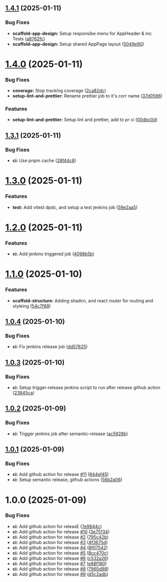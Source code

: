 ## [1.4.1](https://github.com/DimRev/fc-react-client/compare/v1.4.0...v1.4.1) (2025-01-11)


### Bug Fixes

* **scaffold-app-design:** Setup responsibe menu for AppHeader & inc Tests ([a8762fc](https://github.com/DimRev/fc-react-client/commit/a8762fc47e255b07af45fc2d56220b94f01b912b))
* **scaffold-app-design:** Setup shared AppPage layout ([5049e90](https://github.com/DimRev/fc-react-client/commit/5049e9027bdadbd2846046e8efb88aa2d5e9ae57))

# [1.4.0](https://github.com/DimRev/fc-react-client/compare/v1.3.1...v1.4.0) (2025-01-11)


### Bug Fixes

* **coverage:** Stop tracking coverage ([2ca82dc](https://github.com/DimRev/fc-react-client/commit/2ca82dc7525e7587aa413da2e59adea48364edec))
* **setup-lint-and-prettier:** Rename prettier job to it's corr name ([37d0596](https://github.com/DimRev/fc-react-client/commit/37d05964aec2a6ee4fa931644df08f4cd7b1a1d8))


### Features

* **setup-lint-and-prettier:** Setup lint and prettier, add to pr ci ([00dbc0d](https://github.com/DimRev/fc-react-client/commit/00dbc0d71c92cd2e351698944cfbbe724ca0c59f))

## [1.3.1](https://github.com/DimRev/fc-react-client/compare/v1.3.0...v1.3.1) (2025-01-11)

### Bug Fixes

- **ci:** Use pnpm cache ([28f44c6](https://github.com/DimRev/fc-react-client/commit/28f44c6103458a4619ac0d7f51967a9d8e250421))

# [1.3.0](https://github.com/DimRev/fc-react-client/compare/v1.2.0...v1.3.0) (2025-01-11)

### Features

- **test:** Add vitest dpdc, and setup a test jenkins job ([59e2aa5](https://github.com/DimRev/fc-react-client/commit/59e2aa572200934965efd01267b8d74b8d979161))

# [1.2.0](https://github.com/DimRev/fc-react-client/compare/v1.1.0...v1.2.0) (2025-01-11)

### Features

- **ci:** Add jenkins triggered job ([4098b5b](https://github.com/DimRev/fc-react-client/commit/4098b5b1af470d51c6ec7ea6f81a1b786e8245d5))

# [1.1.0](https://github.com/DimRev/fc-react-client/compare/v1.0.4...v1.1.0) (2025-01-10)

### Features

- **scaffold-structure:** Adding shadcn, and react router for routing and styleing ([54c7f88](https://github.com/DimRev/fc-react-client/commit/54c7f8814016f48ad64b2f99273a4be944983ced))

## [1.0.4](https://github.com/DimRev/fc-react-client/compare/v1.0.3...v1.0.4) (2025-01-10)

### Bug Fixes

- **ci:** Fix jenkins release job ([dd57825](https://github.com/DimRev/fc-react-client/commit/dd57825d13f48f3c783144d2598c54145afb224e))

## [1.0.3](https://github.com/DimRev/fc-react-client/compare/v1.0.2...v1.0.3) (2025-01-10)

### Bug Fixes

- **ci:** Setup trigger-release jenkins script to run after release github action ([23845ca](https://github.com/DimRev/fc-react-client/commit/23845cace5c21eae07074c46791820e4ca512bbf))

## [1.0.2](https://github.com/DimRev/fc-react-client/compare/v1.0.1...v1.0.2) (2025-01-09)

### Bug Fixes

- **ci:** Trigger jenkins job after semantic-release ([ac5928b](https://github.com/DimRev/fc-react-client/commit/ac5928b519a69cc082ca3127db9339589caaf3ea))

## [1.0.1](https://github.com/DimRev/fc-react-client/compare/v1.0.0...v1.0.1) (2025-01-09)

### Bug Fixes

- **ci:** Add github action for release [#11](https://github.com/DimRev/fc-react-client/issues/11) ([844ef45](https://github.com/DimRev/fc-react-client/commit/844ef45b81b973e7136c969df5bfbd3d440ef1ab))
- **ci:** Setup semantic release, github actions ([56b2a06](https://github.com/DimRev/fc-react-client/commit/56b2a061cd77a10b93c391f320e91d7bb05a2d19))

# 1.0.0 (2025-01-09)

### Bug Fixes

- **ci:** Add github action for releasE ([7e9844c](https://github.com/DimRev/fc-react-client/commit/7e9844c721dba2faf4c191970a26c50468d0d33a))
- **ci:** Add github action for release [#10](https://github.com/DimRev/fc-react-client/issues/10) ([3e75134](https://github.com/DimRev/fc-react-client/commit/3e75134460c20d2b1c7e6992217c7b05b07557b0))
- **ci:** Add github action for release [#2](https://github.com/DimRev/fc-react-client/issues/2) ([795c42b](https://github.com/DimRev/fc-react-client/commit/795c42bc7bb9d974bcb8c5904d475749313f5909))
- **ci:** Add github action for release [#3](https://github.com/DimRev/fc-react-client/issues/3) ([4f3675d](https://github.com/DimRev/fc-react-client/commit/4f3675d7b6e770c601b0c22ad5e362df925036f7))
- **ci:** Add github action for release [#4](https://github.com/DimRev/fc-react-client/issues/4) ([8f07542](https://github.com/DimRev/fc-react-client/commit/8f075421ff85e8cd2e0bd9d6349cf9d6ab7aef32))
- **ci:** Add github action for release [#5](https://github.com/DimRev/fc-react-client/issues/5) ([8cc470c](https://github.com/DimRev/fc-react-client/commit/8cc470c949fe980cc32d1fb58a8974ce4ff797b7))
- **ci:** Add github action for release [#6](https://github.com/DimRev/fc-react-client/issues/6) ([c532a26](https://github.com/DimRev/fc-react-client/commit/c532a2685748c1575df297902b9482ef4cac8210))
- **ci:** Add github action for release [#7](https://github.com/DimRev/fc-react-client/issues/7) ([e88f180](https://github.com/DimRev/fc-react-client/commit/e88f180c2e66b8e4a53eef7991a6f75e74b4025b))
- **ci:** Add github action for release [#8](https://github.com/DimRev/fc-react-client/issues/8) ([7965d98](https://github.com/DimRev/fc-react-client/commit/7965d980d91a73de907b38f395cbacd4d94aa2b3))
- **ci:** Add github action for release [#9](https://github.com/DimRev/fc-react-client/issues/9) ([d5c2adb](https://github.com/DimRev/fc-react-client/commit/d5c2adb868d517cb5894bad2d533f59552fa91ac))
